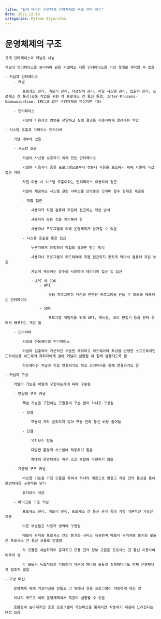 ```yaml
---
title: "쉽게 배우는 운영체제 운영체제의 구조 간단 정리"
date: 2021-12-18
categories: Python Algorithm
---
```


# 운영체제의 구조

    크게 인터페이스와 커널로 나뉨

    커널과 인터페이스를 분리하여 같은 커널에도 다른 인터페이스를 가진 형태로 제작할 수 있음

    - 커널과 인터페이스
        - 커널

            프로세스 관리, 메모리 관리, 저장장치 관리, 파일 시스템 관리, 입출력 관리, 프로세스 간 통신(공동 작업을 위한 각 프로세스 간 통신 환경, Inter-Process-Communication, IPC)과 같은 운영체제의 핵심적인 기능

        - 인터페이스

            커널에 사용자의 명령을 전달하고 실행 결과를 사용자에게 알려주는 역할

    - 시스템 호출과 디바이스 드라이버

        커널 내부에 있음

        - 시스템 호출

            커널이 자신을 보호하기 위해 만든 인터페이스

            커널은 사용자나 응용 프로그램으로부터 컴퓨터 자원을 보호하기 위해 자원에 직접 접근 차단

            자원 이용 시 시스템 호출이라는 인터페이스 이용하여 접근

            커널이 제공하는 시스템 관련 서비스를 모아놓은 것이며 함수 형태로 제공됨

            - 직접 접근

                사용자가 직접 컴퓨터 자원에 접근하는 작업 방식

                사용자가 모든 것을 처리해야 함

                사용자나 프로그램에 의해 운영체제가 망가질 수 있음

            - 시스템 호출을 통한 접근

                누군가에게 요청하여 작업의 결과만 받는 방식

                사용자나 프로그램이 하드웨어에 직접 접근하지 못하게 막아서 컴퓨터 자원 보호

                커널이 제공하는 함수를 사용하여 데이터에 접근 및 접근

                - API 와 SDK
                    - API

                        응용 프로그램이 자신과 연관된 프로그램을 만들 수 있도록 제공하는 인터페이스

                    - SDK

                        프로그램 개발자를 위해 API, 메뉴얼, 코드 편집기 등을 한대 묶어서 배포하는 개발 툴

        - 드라이버

            커널과 하드웨어의 인터페이스

            커널의 입출력의 기본적인 부분만 제작하고 하드웨어의 특성을 반영한 소프트웨어인 드라이브를 하드웨어 제작자에게 받아 커널이 실행될 때 함께 실행되도록 함

            하드웨어는 커널과 직접 연결되기도 하고 드라이버를 통해 연결되기도 함

    - 커널의 구성

        커널의 기능을 어떻게 구현하는가에 따라 구분됨

        - 단일형 구조 커널

            핵심 기능을 구현하는 모듈들이 구분 없이 하나로 구성됨

            - 장점

                모듈이 거의 분리되지 않아 모듈 간의 통신 비용 줄어듦

            - 단점

                유지보수 힘듦

                다양한 환경의 시스템에 적용하기 힘듦

                현대의 운영체제는 매우 크고 복잡해 구현하기 힘듦

        - 계층형 구조 커널

            비슷한 기능을 가진 모듈을 묶어서 하나의 계층으로 만들고 계층 간의 통신을 통해 운영체제를 구현하는 방식

            유지보수 쉬움

        - 마이크로 구조 커널

            프로세스 관리, 메모리 관리, 프로세스 간 통신 관리 등의 가장 기본적인 기능만 제공

            다른 부분들은 사용자 영역에 구현됨

            메모리 관리와 프로세스 간의 동기화 서비스 제공하며 메모리 관리자와 동기화 모듈은 프로세스 간 통신 모듈로 연결됨

            각 모듈은 세분화되어 존재하고 모듈 간의 정보 교환은 프로세스 간 통신 이용하여 이루어 짐

            각 모듈은 독립적으로 작동하기 때문에 하나의 모듈이 실패하더라도 전체 운영체제가 멈추지 않음

    - 가상 머신

        운영체제 위에 가상머신을 만들고 그 위에서 응용 프로그램이 작동하게 하는 것

        하나의 코드로 여러 운영체제에서 똑같이 실행할 수 있음

        호환성이 높아지지만 응용 프로그램이 가상머신을 통해서만 작동하기 때문에 느려진다는 단점 있음
